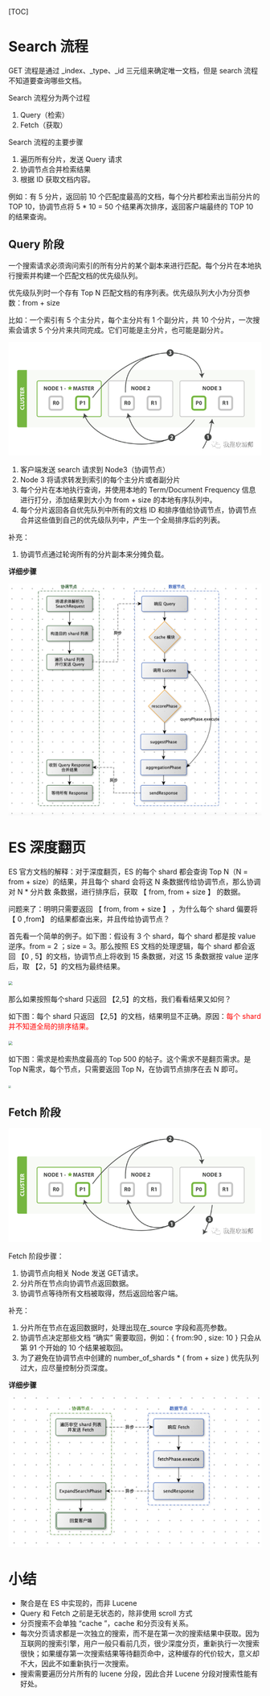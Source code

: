 [TOC]

# Search 流程

GET 流程是通过 _index、_type、_id 三元组来确定唯一文档，但是 search 流程不知道要查询哪些文档。

Search 流程分为两个过程

1. Query（检索）
2. Fetch（获取）



Search 流程的主要步骤

1. 遍历所有分片，发送 Query 请求
2. 协调节点合并检索结果
3. 根据 ID 获取文档内容。

例如：有 5 分片，返回前 10 个匹配度最高的文档，每个分片都检索出当前分片的 TOP 10，协调节点将 5 * 10 = 50 个结果再次排序，返回客户端最终的 TOP 10 的结果查询。



## Query 阶段

一个搜索请求必须询问索引的所有分片的某个副本来进行匹配。每个分片在本地执行搜索并构建一个匹配文档的优先级队列。

优先级队列时一个存有 Top N 匹配文档的有序列表。优先级队列大小为分页参数：from + size

比如：一个索引有 5 个主分片，每个主分片有 1 个副分片，共 10 个分片，一次搜索会请求 5 个分片来共同完成。它们可能是主分片，也可能是副分片。



![](images/cmy9nu0n2g.png)

1. 客户端发送 search 请求到 Node3（协调节点）
2. Node 3 将请求转发到索引的每个主分片或者副分片
3. 每个分片在本地执行查询，并使用本地的 Term/Document Frequency 信息进行打分，添加结果到大小为 from + size 的本地有序队列中。
4. 每个分片返回各自优先队列中所有的文档 ID 和排序值给协调节点，协调节点合并这些值到自己的优先级队列中，产生一个全局排序后的列表。



补充：

1. 协调节点通过轮询所有的分片副本来分摊负载。



**详细步骤**

![](images/screenshot-20211121-204742.png)



# ES 深度翻页

ES 官方文档的解释：对于深度翻页，ES 的每个 shard 都会查询 Top N（N = from + size）的结果，并且每个 shard 会将这 N 条数据传给协调节点，那么协调对 N * 分片数 条数据，进行排序后，获取 【 from, from + size 】 的数据。

问题来了：明明只需要返回 【 from, from + size 】 ，为什么每个 shard 偏要将 【 0 ,from】 的结果都查出来，并且传给协调节点？

首先看一个简单的例子。如下图：假设有 3 个 shard，每个 shard 都是按 value 逆序。from = 2 ；size = 3。那么按照 ES 文档的处理逻辑，每个 shard 都会返回  【0 , 5】的文档，协调节点上将收到 15 条数据，对这 15 条数据按 value 逆序后，取 【2，5】的文档为最终结果。



<img src="/Users/dadao1/dadao/git/typora/images/es/WX20230304-194926@2x.png" style="zoom:50%;" />

那么如果按照每个shard 只返回 【2,5】的文档，我们看看结果又如何？

如下图：每个 shard 只返回 【2,5】的文档，结果明显不正确。原因：<font color=red>每个 shard 并不知道全局的排序结果。</font>



<img src="/Users/dadao1/dadao/git/typora/images/es/WX20230304-194939@2x.png" style="zoom:50%;" />



如下图：需求是检索热度最高的 Top 500 的帖子。这个需求不是翻页需求。是 Top N需求，每个节点，只需要返回 Top N，在协调节点排序在去 N 即可。

<img src="/Users/dadao1/dadao/git/typora/images/es/WX20230304-171044@2x.png" style="zoom:33%;" />





## Fetch 阶段

![](images/o5p0jz1uhu.png)

Fetch 阶段步骤：

1. 协调节点向相关 Node 发送 GET请求。
2. 分片所在节点向协调节点返回数据。
3. 协调节点等待所有文档被取得，然后返回给客户端。



补充：

1. 分片所在节点在返回数据时，处理出现在_source 字段和高亮参数。
2. 协调节点决定那些文档 “确实” 需要取回，例如：{ from:90 , size: 10 } 只会从第 91 个开始的 10 个结果被取回。
3. 为了避免在协调节点中创建的 number_of_shards * ( from + size ) 优先队列过大，应尽量控制分页深度。





**详细步骤**

![](images/screenshot-20211121-204843.png)













# 小结

- 聚合是在 ES 中实现的，而非 Lucene
- Query 和 Fetch 之前是无状态的，除非使用 scroll 方式
- 分页搜索不会单独 “cache ”，cache 和分页没有关系。
- 每次分页请求都是一次独立的搜索，而不是在第一次的搜索结果中获取。因为互联网的搜索引擎，用户一般只看前几页，很少深度分页，重新执行一次搜索很快；如果缓存第一次搜索结果等待翻页命中，这种缓存的代价较大，意义却不大，因此不如重新执行一次搜索。
- 搜索需要遍历分片所有的 lucene 分段，因此合并 Lucene 分段对搜索性能有好处。

